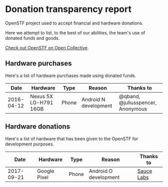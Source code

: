 # Donation transparency report

OpenSTF project used to accept financial and hardware donations.

Here we attempt to list, to the best of our abilities, the team's use of donated funds and goods.

[Check out OpenSTF on Open Collective](https://opencollective.com/openstf).

## Hardware purchases

Here's a list of hardware purchases made using donated funds.

| Date | Hardware | Type | Reason | Thanks to |
|------|----------|------|--------|-----------|
| 2016-04-12 | Nexus 5X LG-H791 16GB | Phone | Android N development | @qband, @juliusspencer, Anonymous |

## Hardware donations

Here's a list of hardware that has been given to the OpenSTF for development purposes.

| Date | Hardware | Type | Reason | Thanks to |
|------|----------|------|--------|-----------|
| 2017-09-21 | Google Pixel | Phone | Android O development | [Sauce Labs](https://saucelabs.com/) |
